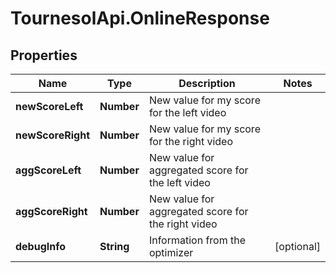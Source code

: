 # TournesolApi.OnlineResponse

## Properties

Name | Type | Description | Notes
------------ | ------------- | ------------- | -------------
**newScoreLeft** | **Number** | New value for my score for the left video | 
**newScoreRight** | **Number** | New value for my score for the right video | 
**aggScoreLeft** | **Number** | New value for aggregated score for the left video | 
**aggScoreRight** | **Number** | New value for aggregated score for the right video | 
**debugInfo** | **String** | Information from the optimizer | [optional] 


